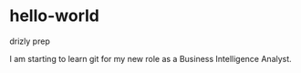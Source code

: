 # hello-world
drizly prep

I am starting to learn git for my new role as a Business Intelligence Analyst.
